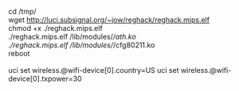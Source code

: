 cd /tmp/<br>
wget http://luci.subsignal.org/~jow/reghack/reghack.mips.elf<br>
chmod +x ./reghack.mips.elf<br>
./reghack.mips.elf /lib/modules/*/ath.ko<br>
./reghack.mips.elf /lib/modules/*/cfg80211.ko<br>
reboot<br>
<br>
uci set wireless.@wifi-device[0].country=US
uci set wireless.@wifi-device[0].txpower=30
